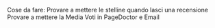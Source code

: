 Cose da fare:
    Provare a mettere le stelline quando lasci una recensione 
    Provare a mettere la Media Voti in PageDoctor e Email
